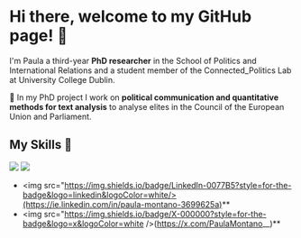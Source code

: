 # Hi there, welcome to my GitHub page! 👋

I'm Paula a third-year **PhD researcher** in the School of Politics and International Relations and a student member of the Connected_Politics Lab at University College Dublin. 

🔭 In my PhD project I work on **political communication and quantitative methods for text analysis** to analyse elites in the Council of the European Union and Parliament.

## My Skills 🧠
<img src="https://img.shields.io/badge/R-276DC3?style=for-the-badge&logo=r&logoColor=white" /> <img src="https://img.shields.io/badge/Python-FFD43B?style=for-the-badge&logo=python&logoColor=blue" />

- <img src="https://img.shields.io/badge/LinkedIn-0077B5?style=for-the-badge&logo=linkedin&logoColor=white/>(https://ie.linkedin.com/in/paula-montano-3699625a)**
- <img src="https://img.shields.io/badge/X-000000?style=for-the-badge&logo=x&logoColor=white />(https://x.com/PaulaMontano__)**


